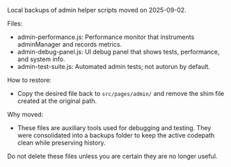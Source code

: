 Local backups of admin helper scripts moved on 2025-09-02.

Files:
- admin-performance.js: Performance monitor that instruments adminManager and records metrics.
- admin-debug-panel.js: UI debug panel that shows tests, performance, and system info.
- admin-test-suite.js: Automated admin tests; not autorun by default.

How to restore:
- Copy the desired file back to `src/pages/admin/` and remove the shim file created at the original path.

Why moved:
- These files are auxiliary tools used for debugging and testing. They were consolidated into a backups folder to keep the active codepath clean while preserving history.

Do not delete these files unless you are certain they are no longer useful.
